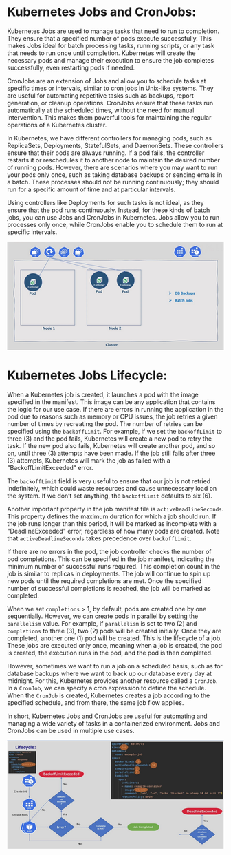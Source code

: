 # Kubernetes Jobs and CronJobs:
Kubernetes Jobs are used to manage tasks that need to run to completion. They ensure that a specified number of pods 
execute successfully. This makes Jobs ideal for batch processing tasks, running scripts, or any task that needs to run
once until completion. Kubernetes will create the necessary pods and manage their execution to ensure the job completes
successfully, even restarting pods if needed.

CronJobs are an extension of Jobs and allow you to schedule tasks at specific times or intervals, similar to cron jobs 
in Unix-like systems. They are useful for automating repetitive tasks such as backups, report generation, or cleanup 
operations. CronJobs ensure that these tasks run automatically at the scheduled times, without the need for manual 
intervention. This makes them powerful tools for maintaining the regular operations of a Kubernetes cluster.

In Kubernetes, we have different controllers for managing pods, such as ReplicaSets, Deployments, StatefulSets, and DaemonSets.
These controllers ensure that their pods are always running. If a pod fails, the controller restarts it or reschedules it to 
another node to maintain the desired number of running pods. However, there are scenarios where you may want to run your pods 
only once, such as taking database backups or sending emails in a batch. These processes should not be running continuously; 
they should run for a specific amount of time and at particular intervals.

Using controllers like Deployments for such tasks is not ideal, as they ensure that the pod runs continuously. Instead, for these
kinds of batch jobs, you can use Jobs and CronJobs in Kubernetes. Jobs allow you to run processes only once, while CronJobs enable
you to schedule them to run at specific intervals.

![Kubernetes Jobs CronJobs](https://github.com/balusena/kubernetes-for-devops/blob/main/18-Kubernetes%20Jobs%20and%20CronJobs/jobs_cronjobs_intro.png)

# Kubernetes Jobs Lifecycle:
When a Kubernetes job is created, it launches a pod with the image specified in the manifest. This image can be any application
that contains the logic for our use case. If there are errors in running the application in the pod due to reasons such as memory
or CPU issues, the job retries a given number of times by recreating the pod. The number of retries can be specified using the 
`backoffLimit`. For example, if we set the `backoffLimit` to three (3) and the pod fails, Kubernetes will create a new pod to 
retry the task. If the new pod also fails, Kubernetes will create another pod, and so on, until three (3) attempts have been made.
If the job still fails after three (3) attempts, Kubernetes will mark the job as failed with a "BackoffLimitExceeded" error.

The `backoffLimit` field is very useful to ensure that our job is not retried indefinitely, which could waste resources and cause
unnecessary load on the system. If we don’t set anything, the `backoffLimit` defaults to six (6).

Another important property in the job manifest file is `activeDeadlineSeconds`. This property defines the maximum duration
for which a job should run. If the job runs longer than this period, it will be marked as incomplete with a "DeadlineExceeded"
error, regardless of how many pods are created. Note that `activeDeadlineSeconds` takes precedence over `backoffLimit`.

If there are no errors in the pod, the job controller checks the number of pod completions. This can be specified in the job
manifest, indicating the minimum number of successful runs required. This completion count in the job is similar to replicas
in deployments. The job will continue to spin up new pods until the required completions are met. Once the specified number
of successful completions is reached, the job will be marked as completed.

When we set `completions` > 1, by default, pods are created one by one sequentially. However, we can create pods in parallel
by setting the `parallelism` value. For example, if `parallelism` is set to two (2) and `completions` to three (3), two (2)
pods will be created initially. Once they are completed, another one (1) pod will be created. This is the lifecycle of a job.
These jobs are executed only once, meaning when a job is created, the pod is created, the execution runs in the pod, and the 
pod is then completed.

However, sometimes we want to run a job on a scheduled basis, such as for database backups where we want to back up our database
every day at midnight. For this, Kubernetes provides another resource called a `CronJob`. In a `CronJob`, we can specify a cron
expression to define the schedule. When the `CronJob` is created, Kubernetes creates a job according to the specified schedule,
and from there, the same job flow applies.

In short, Kubernetes Jobs and CronJobs are useful for automating and managing a wide variety of tasks in a containerized environment.
Jobs and CronJobs can be used in multiple use cases.

![Kubernetes Jobs Lifecycle](https://github.com/balusena/kubernetes-for-devops/blob/main/18-Kubernetes%20Jobs%20and%20CronJobs/kubernetes_jobs_lifecycle.png)













